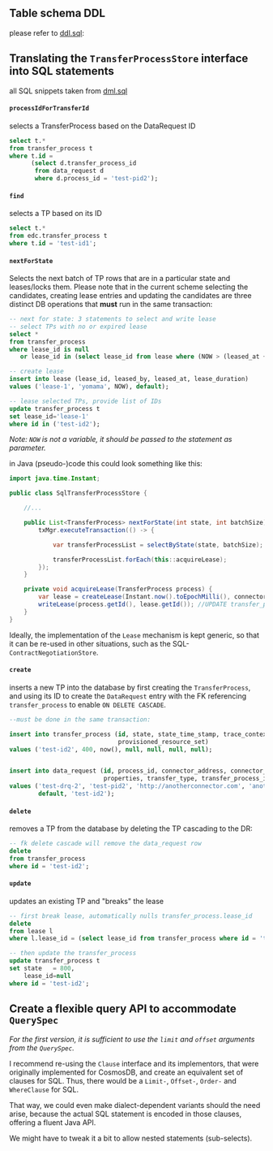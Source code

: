 ## Table schema DDL

please refer to [ddl.sql](./ddl.sql):

## Translating the `TransferProcessStore` interface into SQL statements

all SQL snippets taken from [dml.sql](dml.sql)

#### `processIdForTransferId`

selects a TransferProcess based on the DataRequest ID

```sql
select t.*
from transfer_process t
where t.id =
      (select d.transfer_process_id
       from data_request d
       where d.process_id = 'test-pid2');
```

#### `find`

selects a TP based on its ID

```sql
select t.*
from edc.transfer_process t
where t.id = 'test-id1';
```

#### `nextForState`

Selects the next batch of TP rows that are in a particular state and leases/locks them. Please note that in the current
scheme selecting the candidates, creating lease entries and updating the candidates are three distinct DB operations
that **must** run in the same transaction:

```sql
-- next for state: 3 statements to select and write lease
-- select TPs with no or expired lease
select *
from transfer_process
where lease_id is null
   or lease_id in (select lease_id from lease where (NOW > (leased_at + lease.lease_duration));

-- create lease
insert into lease (lease_id, leased_by, leased_at, lease_duration)
values ('lease-1', 'yomama', NOW), default);

-- lease selected TPs, provide list of IDs
update transfer_process t
set lease_id='lease-1'
where id in ('test-id2');
```

_Note: `NOW` is not a variable, it should be passed to the statement as parameter._

in Java (pseudo-)code this could look something like this:

```java
import java.time.Instant;

public class SqlTransferProcessStore {

    //...

    public List<TransferProcess> nextForState(int state, int batchSize) {
        txMgr.executeTransaction(() -> {

            var transferProcessList = selectByState(state, batchSize); // must skip currently leased ones

            transferProcessList.forEach(this::acquireLease);
        });
    }

    private void acquireLease(TransferProcess process) {
        var lease = createLease(Instant.now().toEpochMilli(), connectorId); //create lease in DB, returns object
        writeLease(process.getId(), lease.getId()); //UPDATE transfer_process SET lease_id=ID where id=TPID
    }
}
```

Ideally, the implementation of the `Lease` mechanism is kept generic, so that it can be re-used in other situations,
such as the SQL-`ContractNegotiationStore`.

#### `create`

inserts a new TP into the database by first creating the `TransferProcess`, and using its ID to create the `DataRequest`
entry with the FK referencing `transfer_process` to enable `ON DELETE CASCADE`.

```sql
--must be done in the same transaction:

insert into transfer_process (id, state, state_time_stamp, trace_context, error_detail, resource_manifest,
                              provisioned_resource_set)
values ('test-id2', 400, now(), null, null, null, null);


insert into data_request (id, process_id, connector_address, connector_id, asset_id, contract_id, data_destination,
                          properties, transfer_type, transfer_process_id)
values ('test-drq-2', 'test-pid2', 'http://anotherconnector.com', 'anotherconnector', 'asset2', 'contract2', '{}', null,
        default, 'test-id2');
```

#### `delete`

removes a TP from the database by deleting the TP cascading to the DR:

```sql
-- fk delete cascade will remove the data_request row
delete
from transfer_process
where id = 'test-id2';
```

#### `update`

updates an existing TP and "breaks" the lease

```sql
-- first break lease, automatically nulls transfer_process.lease_id
delete
from lease l
where l.lease_id = (select lease_id from transfer_process where id = 'test-id2');

-- then update the transfer_process
update transfer_process t
set state   = 800,
    lease_id=null
where id = 'test-id2';
```

## Create a flexible query API to accommodate `QuerySpec`

_For the first version, it is sufficient to use the `limit` and `offset` arguments from the `QuerySpec`._

I recommend re-using the `Clause` interface and its implementors, that were originally implemented for CosmosDB, and
create an equivalent set of clauses for SQL. Thus, there would be a `Limit-`, `Offset-`, `Order-` and `WhereClause` for
SQL.

That way, we could even make dialect-dependent variants should the need arise, because the actual SQL statement is
encoded in those clauses, offering a fluent Java API.

We might have to tweak it a bit to allow nested statements (sub-selects).